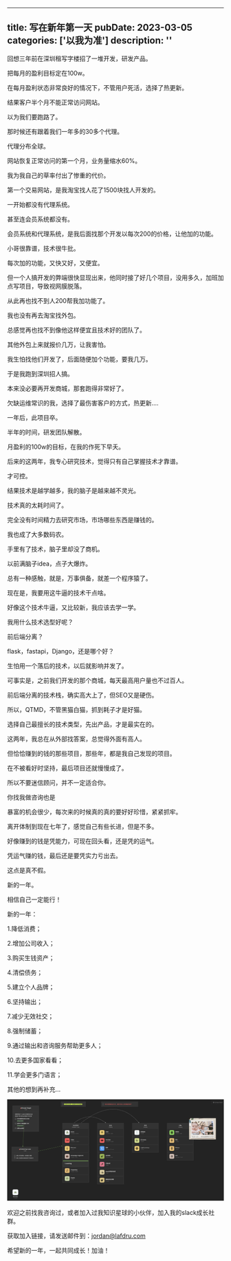 
---
title: 写在新年第一天
pubDate: 2023-03-05
categories: ['以我为准']
description: ''
---

回想三年前在深圳租写字楼招了一堆开发，研发产品。

把每月的盈利目标定在100w。

在每月盈利状态非常良好的情况下，不管用户死活，选择了热更新。

结果客户半个月不能正常访问网站。

以为我们要跑路了。

那时候还有跟着我们一年多的30多个代理。

代理分布全球。

网站恢复正常访问的第一个月，业务量缩水60%。

我为我自己的草率付出了惨重的代价。

第一个交易网站，是我淘宝找人花了1500块找人开发的。

一开始都没有代理系统。

甚至连会员系统都没有。

会员系统和代理系统，是我后面找那个开发以每次200的价格，让他加的功能。

小哥很靠谱，技术很牛批。

每次加的功能，又快又好，又便宜。

但一个人搞开发的弊端很快显现出来，他同时接了好几个项目，没用多久，加班加点写项目，导致视网膜脱落。

从此再也找不到人200帮我加功能了。

我也没有再去淘宝找外包。

总感觉再也找不到像他这样便宜且技术好的团队了。

其他外包上来就报价几万，让我害怕。

我生怕找他们开发了，后面随便加个功能，要我几万。

于是我跑到深圳招人搞。

本来没必要再开发商城，那套跑得非常好了。

欠缺运维常识的我，选择了最伤害客户的方式，热更新....

一年后，此项目卒。

半年的时间，研发团队解散。

月盈利的100w的目标，在我的作死下早夭。

后来的这两年，我专心研究技术，觉得只有自己掌握技术才靠谱。

才可控。

结果技术是越学越多，我的脑子是越来越不灵光。

技术真的太耗时间了。

完全没有时间精力去研究市场，市场哪些东西是赚钱的。

我也成了大多数码农。

手里有了技术，脑子里却没了商机。

以前满脑子idea，点子大爆炸。

总有一种感触，就是，万事俱备，就差一个程序猿了。

现在是，我要用这牛逼的技术干点啥。

好像这个技术牛逼，又比较新，我应该去学一学。

我用什么技术选型好呢？

前后端分离？

flask，fastapi，Django，还是哪个好？

生怕用一个落后的技术，以后就影响并发了。

可事实是，之前我们开发的那个商城，每天最高用户量也不过百人。

前后端分离的技术栈，确实高大上了，但SEO又是硬伤。

所以，QTMD，不管黑猫白猫，抓到耗子才是好猫。

选择自己最擅长的技术类型，先出产品，才是最实在的。

这两年，我总在从外部找答案，总觉得外面有高人。

但恰恰赚到的钱的那些项目，那些年，都是我自己发现的项目。

在不被看好时坚持，最后项目还就慢慢成了。

所以不要迷信顾问，并不一定适合你。

你找我做咨询也是

暴富的机会很少，每次来的时候真的真的要好好珍惜，紧紧抓牢。

离开体制到现在七年了，感觉自己有些长进，但是不多。

好像赚到的钱是凭能力，可现在回头看，还是凭的运气。

凭运气赚的钱，最后还是要凭实力亏出去。

这点是真不假。

新的一年。

相信自己一定能行！

新的一年：

1.降低消费；

2.增加公司收入；

3.购买生钱资产；

4.清偿债务；

5.建立个人品牌；

6.坚持输出；

7.减少无效社交；

8.强制储蓄；

9.通过输出和咨询服务帮助更多人；

10.去更多国家看看；

11.学会更多门语言；

其他的想到再补充…



![Image.png](%E5%86%99%E5%9C%A8%E6%96%B0%E5%B9%B4%E7%AC%AC%E4%B8%80%E5%A4%A9.assets/Image.png)

欢迎之前找我咨询过，或者加入过我知识星球的小伙伴，加入我的slack成长社群。

获取加入链接，请发送邮件到：jordan@lafdru.com

希望新的一年，一起共同成长！加油！

